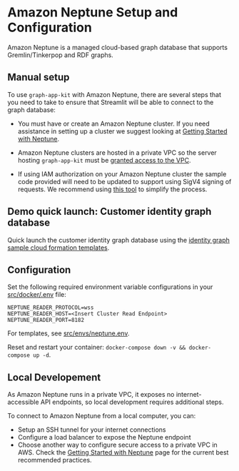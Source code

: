 # Amazon Neptune Setup and Configuration

Amazon Neptune is a managed cloud-based graph database that supports Gremlin/Tinkerpop and RDF graphs.


## Manual setup

To use `graph-app-kit` with Amazon Neptune, there are several steps that you need to take to ensure that Streamlit will be able to connect to the graph database:

- You must have or create an Amazon Neptune cluster. If you need assistance in setting up a cluster we suggest looking at [Getting Started with Neptune](https://docs.aws.amazon.com/neptune/latest/userguide/get-started.html). 

- Amazon Neptune clusters are hosted in a private VPC so the server hosting `graph-app-kit` must be [granted access to the VPC](https://docs.aws.amazon.com/neptune/latest/userguide/security-vpc.html).

- If using IAM authorization on your Amazon Neptune cluster the sample code provided will need to be updated to support using SigV4 signing of requests. We recommend using [this tool](https://github.com/awslabs/amazon-neptune-tools/tree/master/neptune-python-utils) to simplify the process.

## Demo quick launch: Customer identity graph database

Quick launch the customer identity graph database using the [identity graph sample cloud formation templates](https://aws.amazon.com/blogs/database/building-a-customer-identity-graph-with-amazon-neptune/).

## Configuration

Set the following required environment variable configurations in your [src/docker/.env](src/docker/.env) file:

```
NEPTUNE_READER_PROTOCOL=wss
NEPTUNE_READER_HOST=<Insert Cluster Read Endpoint>
NEPTUNE_READER_PORT=8182
```

For templates, see [src/envs/neptune.env](src/envs/neptune.env).

Reset and restart your container: `docker-compose down -v && docker-compose up -d`.

## Local Developement

As Amazon Neptune runs in a private VPC, it exposes no internet-accessible API endpoints, so local development requires additional steps.

To connect to Amazon Neptune from a local computer, you can:
* Setup an SSH tunnel for your internet connections
* Configure a load balancer to expose the Neptune endpoint
* Choose another way to configure secure access to a private VPC in AWS.
Check the [Getting Started with Neptune](https://docs.aws.amazon.com/neptune/latest/userguide/get-started.html) page for the current best recommended practices.
